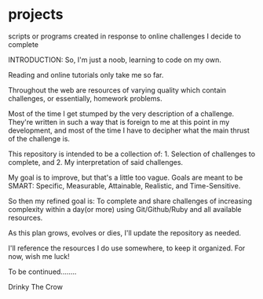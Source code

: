 # projects
scripts or programs created in response to online challenges I decide to complete

INTRODUCTION:
So, I'm just a noob, learning to code on my own.

Reading and online tutorials only take me so far. 

Throughout the web are resources of varying quality which contain challenges, or essentially, homework problems. 

Most of the time I get stumped by the very description of a challenge. They're written in such a way that is foreign to me at this point in my development, and most of the time I have to decipher what the main thrust of the challenge is. 

This repository is intended to be a collection of: 1. Selection of challenges to complete, and 2. My interpretation of said challenges.

My goal is to improve, but that's a little too vague. Goals are meant to be SMART: Specific, Measurable, Attainable, Realistic, and Time-Sensitive. 

So then my refined goal is: To complete and share challenges of increasing complexity within a day(or more) using Git/Github/Ruby and all available resources.

As this plan grows, evolves or dies, I'll update the repository as needed. 

I'll reference the resources I do use somewhere, to keep it organized. For now, wish me luck!

To be continued........

Drinky The Crow

